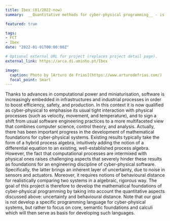 ```yaml
---
title: Ibex (01/2022-now)
summary:  __Quantitative methods for cyber-physical programming__ - is an FCT project that aims at develop the mathematical foundations of cyber-physical programming by taking into account uncertainty and behavioural distance.

featured: true

tags:
- FCT
- Ibex
date: "2022-01-01T00:00:00Z"

# Optional external URL for project (replaces project detail page).
external_link: https://arca.di.uminho.pt/Ibex

image:
  caption: Photo by [Arturo de Frias](https://www.arturodefrias.com/)
  focal_point: Smart
---
```



Thanks to advances in computational power and miniaturisation, software is increasingly embedded in infrastructures and industrial processes in order to boost efficiency, safety, and production. In this context it is now qualified as cyber-physical to emphasise its usual tight interaction with physical processes (such as velocity, movement, and temperature), and to sign a shift from usual software engineering practices to a more multifaceted view that combines computer science, control theory, and analysis. Actually, there has been important progress in the development of mathematical foundations for cyber-physical systems. Existing results typically take the form of a hybrid process algebra, intuitively adding the notion of a differential equation to an existing, well-established process algebra. However, the fact that computational processes are intermixed with physical ones raises challenging aspects that severely hinder these results as foundations for an engineering discipline of cyber-physical software. Specifically, the latter brings an inherent layer of uncertainty, due to noise in sensors and actuators. Moreover, it requires notions of behavioural distance for realistically comparing two systems in a algebraic, rigorous way. The goal of this project is therefore to develop the mathematical foundations of cyber-physical programming by taking into account the quantitative aspects discussed above: uncertainty and behavioural distance. Note that our goal is not develop a specific programming language for cyber-physical systems, but rather to focus on core, semantic foundations and calculi which will then serve as basis for developing such languages.